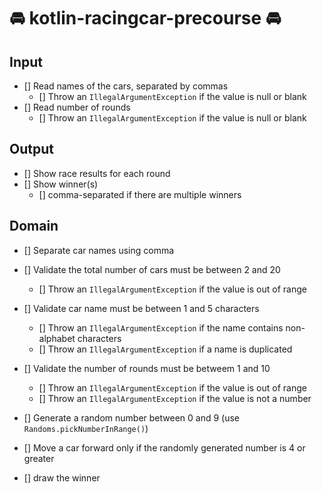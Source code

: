 # 🚘 kotlin-racingcar-precourse 🚘

## Input

- [] Read names of the cars, separated by commas
    - [] Throw an `IllegalArgumentException` if the value is null or blank
- [] Read number of rounds
    - [] Throw an `IllegalArgumentException` if the value is null or blank

## Output

- [] Show race results for each round
- [] Show winner(s)
    - [] comma-separated if there are multiple winners

## Domain

- [] Separate car names using comma
- [] Validate the total number of cars must be between 2 and 20
    - [] Throw an `IllegalArgumentException` if the value is out of range

- [] Validate car name must be between 1 and 5 characters
    - [] Throw an `IllegalArgumentException` if the name contains non-alphabet characters
    - [] Throw an `IllegalArgumentException` if a name is duplicated

- [] Validate the number of rounds must be betweem 1 and 10
    - [] Throw an `IllegalArgumentException` if the value is out of range
    - [] Throw an `IllegalArgumentException` if the value is not a number

- [] Generate a random number between 0 and 9 (use `Randoms.pickNumberInRange()`)
- [] Move a car forward only if the randomly generated number is 4 or greater
- [] draw the winner
